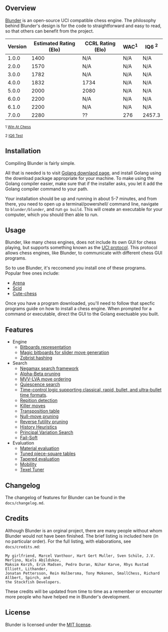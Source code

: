 Overview
--------

[Blunder](http://ccrl.chessdom.com/ccrl/404/cgi/compare_engines.cgi?family=Blunder&print=Rating+list&print=Results+table&print=LOS+table&print=Ponder+hit+table&print=Eval+difference+table&print=Comopp+gamenum+table&print=Overlap+table&print=Score+with+common+opponents) is an open-source UCI compatible chess engine. The philosophy behind Blunder's design is for the code to 
straightforward and easy to read, so that others can benefit from the project.

| Version     | Estimated Rating (Elo) | CCRL Rating (Elo) | WAC<sup>1</sup>     | IQ6 <sup>2</sup>
| ----------- | -----------------------|-------------------|---------------------|-----------------
| 1.0.0       | 1400                   | N/A               | N/A                 | N/A
| 2.0.0       | 1570                   | N/A               | N/A                 | N/A
| 3.0.0       | 1782                   | N/A               | N/A                 | N/A
| 4.0.0       | 1832                   | 1734              | N/A                 | N/A
| 5.0.0       | 2000                   | 2080              | N/A                 | N/A
| 6.0.0       | 2200                   | N/A               | N/A                 | N/A
| 6.1.0       | 2200                   | N/A               | N/A                 | N/A
| 7.0.0       | 2280                   | ??                | 276                 | 2457.3

<sup>1 [Win At Chess](https://www.chessprogramming.org/Win_at_Chess)</sup>

<sup>2 [IQ6 Test](http://www.talkchess.com/forum3/viewtopic.php?f=7&t=77427&p=895799#p895799)</sup>

Installation
-----

Compiling Blunder is fairly simple.

All that is needed is to visit [Golang downlaod page](https://golang.org/dl/), and install Golang using the download
package appropriate for your machine. To make using the Golang compiler easier, make sure that if the installer asks,
you let it add the Golang compiler command to your path.

Your installation should be up and running in about 5-7 minutes, and from there, you need to open up a terminal/powershell/
command line, navigate to `blunder/blunder`, and run `go build`. This will create an executable for your computer, which you
should then able to run.

Usage
-----

Blunder, like many chess engines, does not include its own GUI for chess playing, but supports something
known as the [UCI protocol](http://wbec-ridderkerk.nl/html/UCIProtocol.html). This protocol allows chess engines, like Blunder, 
to communicate with different chess GUI programs.

So to use Blunder, it's reccomend you install one of these programs. Popular free ones include:

* [Arena](http://www.playwitharena.de/)
* [Scid](http://scidvspc.sourceforge.net/)
* [Cute-chess](https://cutechess.com/) 

Once you have a program downloaded, you'll need to follow that specfic programs guide on how to install a chess engine. When prompted 
for a command or executable, direct the GUI to the Golang exectuable you built.

Features
--------

* Engine
    - [Bitboards representation](https://www.chessprogramming.org/Bitboards)
    - [Magic bitboards for slider move generation](https://www.chessprogramming.org/Magic_Bitboards)
    - [Zobrist hashing](https://www.chessprogramming.org/Zobrist_Hashing)
* Search
    - [Negamax search framework](https://www.chessprogramming.org/Negamax)
    - [Alpha-Beta pruning](https://en.wikipedia.org/wiki/Alpha%E2%80%93beta_pruning)
    - [MVV-LVA move ordering](https://www.chessprogramming.org/MVV-LVA)
    - [Quiescence search](https://www.chessprogramming.org/Quiescence_Search)
    - [Time-control logic supporting classical, rapid, bullet, and ultra-bullet time formats](https://www.chessprogramming.org/Time_Management).
    - [Repition detection](https://www.chessprogramming.org/Repetitions)
    - [Killer moves](https://www.chessprogramming.org/Killer_Move)
    - [Transposition table](https://www.chessprogramming.org/Transposition_Table)
    - [Null-move pruning](https://www.chessprogramming.org/Null_Move_Pruning)
    - [Reverse futility pruning](https://www.chessprogramming.org/Reverse_Futility_Pruning)
    - [History Heuristics](https://www.chessprogramming.org/History_Heuristic)
    - [Principal Variation Search](https://www.chessprogramming.org/Principal_Variation_Search)
    - [Fail-Soft](https://www.ics.uci.edu/~eppstein/180a/990202b.html)
* Evaluation
    - [Material evaluation](https://www.chessprogramming.org/Material)
    - [Tuned piece-square tables](https://www.chessprogramming.org/Piece-Square_Tables)
    - [Tapered evaluation](https://www.chessprogramming.org/Tapered_Eval)
    - [Mobility](https://www.chessprogramming.org/Mobility)
    - [Texel Tuner](https://www.chessprogramming.org/Texel%27s_Tuning_Method)
    
 Changelog
 ---------
 
 The changelog of features for Blunder can be found in the `docs/changelog.md`.
 
 Credits
 -------
 
 Although Blunder is an orginal project, there are many people without whom Blunder would not have been finished. 
 The brief listing is included here (in no particular order). For the full listing, with elaborations, 
 see `docs/credits.md`:
 
 ```
 My girlfriend, Marcel Vanthoor, Hart Gert Muller, Sven Schüle, J.V. Merlino, Niels Abildskov, 
 Maksim Korzh, Erik Madsen, Pedro Duran, Nihar Karve, Rhys Rustad Elliott, Lithander, 
 Jonatan Pettersson, Rein Halbersma, Tony Mokonen, SmallChess, Richard Allbert, Spirch, and
 the Stockfish Developers.
 ```
 
 These credits will be updated from time to time as a remember or encounter more people who have helped me
 in Blunder's development.

 License
 -------
 
 Blunder is licensed under the [MIT license](https://opensource.org/licenses/MIT).
